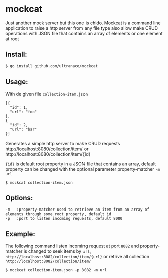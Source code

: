 # mockcat
Just another mock server but this one is chido. Mockcat is a command line application to raise a http server from any file type also allow make CRUD operations with JSON file that contains an array of elements or one element at root

## Install:

```
$ go install github.com/ultranaco/mockcat
```

## Usage:

With de given file `collection-item.json`

```
[{
  "id": 1,
  "url": "foo"
},
{
  "id": 2,
  "url": "bar"
}]
```

Generates a simple http server to make CRUD requests http://localhost:8080/collection/item/ or http://localhost:8080/collection/item/{id}

`{id}` is default root property in a JSON file that contains an array, default property can be changed with the optional parameter property-matcher `-m url`

```
$ mockcat collection-item.json
```

## Options:

```
-m   :property-matcher used to retrieve an item from an array of elements through some root property, default id
-p   :port to listen incoming requests, default 8080
```

## Example:

The following command listen incoming request at port `8082` and property-matcher is changed to seek items by `url`, `http://localhost:8082/collection/item/{url}` or retrive all collection `http://localhost:8082/collection/item/`

```
$ mockcat collection-item.json -p 8082 -m url
```


